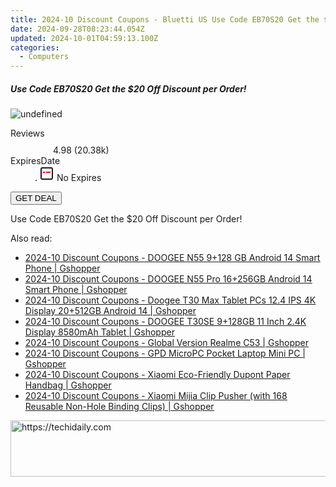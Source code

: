 ```yaml
---
title: 2024-10 Discount Coupons - Bluetti US Use Code EB70S20 Get the $20 Off Discount per Order!
date: 2024-09-28T08:23:44.054Z
updated: 2024-10-01T04:59:13.100Z
categories:
  - Computers
---
```


<div class="max-w-4xl mx-auto grid grid-cols-1 lg:max-w-5xl lg:gap-x-20 lg:grid-cols-2">
  <div class="relative p-3 col-start-1 row-start-1 flex flex-col-reverse rounded-lg bg-gradient-to-t from-black/75 via-black/0 sm:bg-none sm:row-start-2 sm:p-0 lg:row-start-1">
    <h5 class="mt-1 text-lg font-semibold text-white sm:text-slate-900 md:text-2xl dark:sm:text-white">Use Code EB70S20 Get the $20 Off Discount per Order!</h5>
  </div>
  
  <div class="col-start-1 col-end-3 row-start-1 grid gap-4 sm:mb-6 sm:grid-cols-4 lg:col-start-2 lg:row-span-6 lg:row-end-6 lg:mb-0 lg:gap-6">
      <img src="https://cdn3.impact.com//display-logo-via-campaign/17108.gif" onClick="javascript:window.open(decodeURIComponent('https%3A%2F%2Fbluettius.sjv.io%2Fc%2F5597632%2F2127710%2F17108'), '_blank');void(0);" alt="undefined" class="h-60 w-full rounded-lg object-cover sm:col-span-2 sm:h-52 lg:col-span-full" loading="lazy" />
    
  </div>
  <dl class="row-start-2 mt-4 flex items-center text-xs font-medium sm:row-start-3 sm:mt-1 md:mt-2.5 lg:row-start-2">
    <dt class="sr-only">Reviews</dt>
    <dd class="flex items-center text-indigo-600 dark:text-indigo-400">
      <svg width="24" height="24" fill="none" aria-hidden="true" class="mr-1 stroke-current dark:stroke-indigo-500">
        <path d="m12 5 2 5h5l-4 4 2.103 5L12 16l-5.103 3L9 14l-4-4h5l2-5Z" stroke-width="2" stroke-linecap="round" stroke-linejoin="round" />
      </svg>
      <span>4.98 <span class="font-normal text-slate-400">(20.38k)</span></span>
    </dd>
    <dt class="sr-only">ExpiresDate</dt>
    <dd class="flex items-center">
      <svg width="2" height="2" aria-hidden="true" fill="currentColor" class="mx-3 text-slate-300">
        <circle cx="1" cy="1" r="1" />
      </svg>
      <svg width="24" height="24" viewBox="0 0 24 24" fill="none" stroke="currentColor" stroke-width="2">
        <rect x="3" y="3" width="18" height="18" rx="2" fill="#fff" />
        <path d="M6 10L18 10" stroke="red" stroke-width="2" fill="none" />
        <path d="M10 6L10 18" stroke="#fff" stroke-width="2" fill="none" />
      </svg>
      No Expires    </dd>
  </dl>
  <div class="col-start-1 row-start-3 mt-4 self-center sm:col-start-2 sm:row-span-2 sm:row-start-2 sm:mt-0 lg:col-start-1 lg:row-start-3 lg:row-end-4 lg:mt-6">
    <button type="button" onClick="javascript:window.open(decodeURIComponent('https%3A%2F%2Fbluettius.sjv.io%2Fc%2F5597632%2F2127710%2F17108'), '_blank');void(0);" class="rounded-lg bg-red-600 px-3 py-2 text-sm font-medium leading-6 text-white">GET DEAL</button>
  </div>
  <p class="col-start-1 mt-4 text-sm leading-6 sm:col-span-2 lg:col-span-1 lg:row-start-4 lg:mt-6 dark:text-slate-400">
    Use Code EB70S20 Get the $20 Off Discount per Order!  </p>
</div>

<span class="atpl-alsoreadstyle">Also read:</span>
<div><ul>
<li><a href="https://coupons.techidaily.com/coupon-1117949-share-97331-sale/"><u>2024-10 Discount Coupons - DOOGEE N55 9+128 GB Android 14 Smart Phone | Gshopper</u></a></li>
<li><a href="https://coupons.techidaily.com/coupon-1117950-share-97331-sale/"><u>2024-10 Discount Coupons - DOOGEE N55 Pro 16+256GB Android 14 Smart Phone | Gshopper</u></a></li>
<li><a href="https://coupons.techidaily.com/coupon-1117948-share-97331-sale/"><u>2024-10 Discount Coupons - Doogee T30 Max Tablet PCs 12.4 IPS 4K Display 20+512GB Android 14 | Gshopper</u></a></li>
<li><a href="https://coupons.techidaily.com/coupon-1117951-share-97331-sale/"><u>2024-10 Discount Coupons - DOOGEE T30SE 9+128GB 11 Inch 2.4K Display 8580mAh Tablet | Gshopper</u></a></li>
<li><a href="https://coupons.techidaily.com/coupon-1117946-share-97331-sale/"><u>2024-10 Discount Coupons - Global Version Realme C53 | Gshopper</u></a></li>
<li><a href="https://coupons.techidaily.com/coupon-1117947-share-97331-sale/"><u>2024-10 Discount Coupons - GPD MicroPC Pocket Laptop Mini PC | Gshopper</u></a></li>
<li><a href="https://coupons.techidaily.com/coupon-1117944-share-97331-sale/"><u>2024-10 Discount Coupons - Xiaomi Eco-Friendly Dupont Paper Handbag | Gshopper</u></a></li>
<li><a href="https://coupons.techidaily.com/coupon-1117945-share-97331-sale/"><u>2024-10 Discount Coupons - Xiaomi Mijia Clip Pusher (with 168 Reusable Non-Hole Binding Clips) | Gshopper</u></a></li>
</ul></div>

<ins class="adsbygoogle"
      style="display:block"
      data-ad-client="ca-pub-7571918770474297"
      data-ad-slot="8358498916"
      data-ad-format="auto"
      data-full-width-responsive="true"></ins>
    

<!-- affiliate ads begin -->
<a href="https://unicoeye.pxf.io/c/5597632/2134243/18498" target="_top" id="2134243">
  <img src="//a.impactradius-go.com/display-ad/18498-2134243" border="0" alt="https://techidaily.com" width="728" height="90"/>
</a>
<img height="0" width="0" src="https://unicoeye.pxf.io/i/5597632/2134243/18498" style="position:absolute;visibility:hidden;" border="0" />
<!-- affiliate ads end -->

